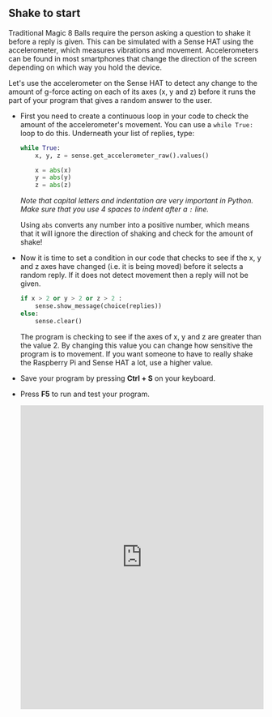 ## Shake to start

Traditional Magic 8 Balls require the person asking a question to shake it before a reply is given. This can be simulated with a Sense HAT using the accelerometer, which measures vibrations and movement. Accelerometers can be found in most smartphones that change the direction of the screen depending on which way you hold the device.

Let's use the accelerometer on the Sense HAT to detect any change to the amount of g-force acting on each of its axes (x, y and z) before it runs the part of your program that gives a random answer to the user. 

- First you need to create a continuous loop in your code to check the amount of the accelerometer's movement. You can use a `while True:` loop to do this. Underneath your list of replies, type:

	```python
    while True:
        x, y, z = sense.get_accelerometer_raw().values()

        x = abs(x)
        y = abs(y)
        z = abs(z)
	``` 

	*Note that capital letters and indentation are very important in Python. Make sure that you use 4 spaces to indent after a `:` line.*
	
	Using `abs` converts any number into a positive number, which means that it will ignore the direction of shaking and check for the amount of shake!

- Now it is time to set a condition in our code that checks to see if the x, y and z axes have changed (i.e. it is being moved) before it selects a random reply. If it does not detect movement then a reply will not be given.

	```python
    if x > 2 or y > 2 or z > 2 :
        sense.show_message(choice(replies))
    else:
        sense.clear()
	```      
	
	The program is checking to see if the axes of x, y and z are greater than the value 2. By changing this value you can change how sensitive the program is to movement. If you want someone to have to really shake the Raspberry Pi and Sense HAT a lot, use a higher value. 

- Save your program by pressing **Ctrl + S** on your keyboard.

- Press **F5** to run and test your program.


    <iframe src="https://trinket.io/embed/python/0a790ae3bc" width="100%" height="600" frameborder="0" marginwidth="0" marginheight="0" allowfullscreen></iframe>


